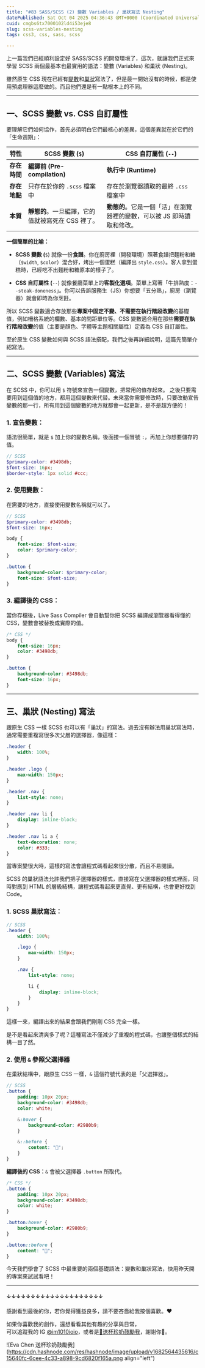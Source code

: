 ```yaml
---
title: "#83 SASS/SCSS (2) 變數 Variables / 巢狀寫法 Nesting"
datePublished: Sat Oct 04 2025 04:36:43 GMT+0000 (Coordinated Universal Time)
cuid: cmgbs6tx7000102ld4i53eje8
slug: scss-variables-nesting
tags: css3, css, sass, scss

---
```


上一篇我們已經順利設定好 SASS/SCSS 的開發環境了，這次，就讓我們正式來學習 SCSS 兩個最基本也最實用的語法：變數 (Variables) 和巢狀 (Nesting)。

雖然原生 CSS 現在已經有[變數](https://ithelp.ithome.com.tw/articles/10327133)和[巢狀](https://ithelp.ithome.com.tw/articles/10328353)寫法了，但是最一開始沒有的時候，都是使用預處理器這麼做的。而且他們還是有一點根本上的不同。

---

## 一、SCSS 變數 vs. CSS 自訂屬性

要理解它們如何協作，首先必須明白它們最核心的差異，這個差異就在於它們的「生命週期」：

| 特性 | SCSS 變數 (`$`) | CSS 自訂屬性 (`--`) |
| --- | --- | --- |
| **存在時間** | **編譯前 (Pre-compilation)** | **執行中 (Runtime)** |
| **存在地點** | 只存在於你的 `.scss` 檔案中 | 存在於瀏覽器讀取的最終 `.css` 檔案中 |
| **本質** | **靜態的**。一旦編譯，它的值就被寫死在 CSS 裡了。 | **動態的**。它是一個「活」在瀏覽器裡的變數，可以被 JS 即時讀取和修改。 |

**一個簡單的比喻：**

* **SCSS 變數 (**`$`) 就像一份**食譜**。你在廚房裡（開發環境）照著食譜把麵粉和糖（`$width`, `$color`）混合好，烤出一個蛋糕（編譯出 `style.css`）。客人拿到蛋糕時，已經吃不出麵粉和糖原本的樣子了。
    
* **CSS 自訂屬性 (**`--`) 就像餐廳菜單上的**客製化選項**。菜單上寫著「牛排熟度：`--steak-doneness`」。你可以告訴服務生（JS）你想要「五分熟」，廚房（瀏覽器）就會即時為你烹飪。
    

所以 SCSS 變數適合存放那些**專案中固定不變、不需要在執行階段改變**的基礎值，例如柵格系統的欄數、基本的間距單位等。CSS 變數適合用在那些**需要在執行階段改變**的值（主要是顏色、字體等主題相關屬性）定義為 CSS 自訂屬性。

至於原生 CSS 變數如何與 SCSS 語法搭配，我們之後再詳細說明，這篇先簡單介紹寫法。

---

## 二、SCSS 變數 (Variables) 寫法

在 SCSS 中，你可以用 `$` 符號來宣告一個變數，把常用的值存起來。 之後只要需要用到這個值的地方，都用這個變數來代替。未來當你需要修改時，只要改動宣告變數的那一行，所有用到這個變數的地方就都會一起更新，是不是超方便的！

### **1\. 宣告變數：**

語法很簡單，就是 `$` 加上你的變數名稱，後面接一個冒號 `:`，再加上你想要儲存的值。

```scss
// SCSS
$primary-color: #3498db;
$font-size: 16px;
$border-style: 1px solid #ccc;
```

### **2\. 使用變數：**

在需要的地方，直接使用變數名稱就可以了。

```scss
// SCSS
$primary-color: #3498db;
$font-size: 16px;

body {
    font-size: $font-size;
    color: $primary-color;
}

.button {
    background-color: $primary-color;
    font-size: $font-size;
}
```

### **3\. 編譯後的 CSS：**

當你存檔後，Live Sass Compiler 會自動幫你把 SCSS 編譯成瀏覽器看得懂的 CSS，變數會被替換成實際的值。

```css
/* CSS */
body {
    font-size: 16px;
    color: #3498db;
}

.button {
    background-color: #3498db;
    font-size: 16px;
}
```

---

## 三、巢狀 (Nesting) 寫法

跟原生 CSS 一樣 SCSS 也可以有「巢狀」的寫法。過去沒有辦法用巢狀寫法時，通常需要重複寫很多次父層的選擇器，像這樣：

```css
.header {
    width: 100%;
}

.header .logo {
    max-width: 150px;
}

.header .nav {
    list-style: none;
}

.header .nav li {
    display: inline-block;
}

.header .nav li a {
    text-decoration: none;
    color: #333;
}
```

當專案變很大時，這樣的寫法會讓程式碼看起來很分散，而且不易閱讀。

SCSS 的巢狀語法允許我們把子選擇器的樣式，直接寫在父選擇器的樣式裡面，同時對應到 HTML 的層級結構，讓程式碼看起來更直覺、更有結構，也會更好找到 Code。

### **1\. SCSS 巢狀寫法：**

```scss
// SCSS
.header {
    width: 100%;

    .logo {
        max-width: 150px;
    }

    .nav {
        list-style: none;

        li {
            display: inline-block;
        }
    }
}
```

這樣一來，編譯出來的結果會跟我們剛剛 CSS 完全一樣。

是不是看起來清爽多了呢？這種寫法不僅減少了重複的程式碼，也讓整個樣式的結構一目了然。

### 2\. 使用 `&` 參照父選擇器

在巢狀結構中，跟原生 CSS 一樣，`&` 這個符號代表的是「父選擇器」。

```scss
// SCSS
.button {
    padding: 10px 20px;
    background-color: #3498db;
    color: white;

    &:hover {
        background-color: #2980b9;
    }

    &::before {
        content: "🚀";
    }
}
```

**編譯後的 CSS：**`&` 會被父選擇器 `.button` 所取代。

```css
/* CSS */
.button {
    padding: 10px 20px;
    background-color: #3498db;
    color: white;
}

.button:hover {
    background-color: #2980b9;
}

.button::before {
    content: "🚀";
}
```

今天我們學會了 SCSS 中最重要的兩個基礎語法：變數和巢狀寫法，快用昨天開的專案來試試看吧！

---

#### ↓↓↓↓↓↓↓↓↓↓↓↓↓↓↓↓↓↓↓↓

感謝看到最後的你，若你覺得獲益良多，請不要吝嗇給我按個喜歡。❤️

如果你喜歡我的創作，還想看看其他有趣的分享與日常，  
可以追蹤我的 IG [@im1010ioio](https://www.instagram.com/im1010ioio/)，或者是[🧋送杯珍奶鼓勵我](https://im1010ioio.bobaboba.me/)，謝謝你🥰。

![Eva Chen 送杯珍奶鼓勵我](https://cdn.hashnode.com/res/hashnode/image/upload/v1682564435616/c15640fc-6cee-4c33-a898-9cd6820f165a.png align="left")